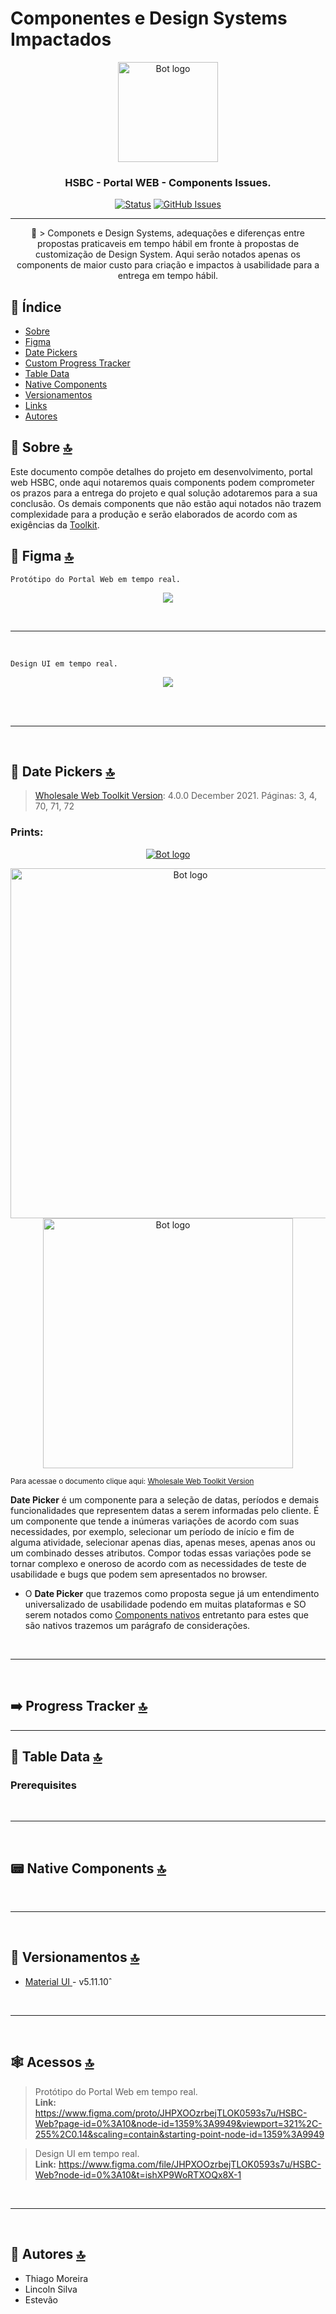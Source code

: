 # Componentes e Design Systems Impactados <a name = "init"></a>

<p align="center">
  <a href="https://www.blueprojects.com.br/" rel="noopener">
 <img  height=160px src="./images/blueprojects-logotipo-azul-02.png" alt="Bot logo"></a>
</p>

<h3 align="center">HSBC - Portal WEB - Components Issues.</h3>
<div align="center">

[![Status](https://img.shields.io/badge/status-active-success.svg)]()
[![GitHub Issues](https://img.shields.io/github/issues/kylelobo/The-Documentation-Compendium.svg)](https://github.com/AmoreiraT/HSBC_Components_Issues/issues)

</div>

---

<p align="center"> 🤖 > Componets e Design Systems, adequações e diferenças entre propostas praticaveis em tempo hábil em fronte à propostas de customização de Design System. Aqui serão notados apenas os components de maior custo para criação e impactos à usabilidade para a entrega em tempo hábil.
    <br> 
</p>

## 📝 Índice

- [Sobre](#sobre)
- [Figma](#figma)
- [Date Pickers](#datePicker)
- [Custom Progress Tracker](#progressTracker)
- [Table Data](#tableData)
- [Native Components](#nativeComponents)
- [Versionamentos](#versionamentos)
- [Links](#links)
- [Autores](#autor)

## 🧐 Sobre <a name = "sobre"></a>[🔝](#init)

Este documento compõe detalhes do projeto em desenvolvimento, portal web HSBC, onde aqui notaremos quais components podem comprometer os prazos para a entrega do projeto e qual solução adotaremos para a sua conclusão. Os demais components que não estão aqui notados não trazem complexidade para a produção e serão elaborados de acordo com as exigências da [Toolkit](<./refs/1.3%20Desktop%20HSBC%20Wholesale%20Web%20Toolkit%204.0.0%20(2)%20copy.pdf>).

## 🎨 Figma <a name = "figma"></a>[🔝](#init)

```
Protótipo do Portal Web em tempo real.
```

<div align="center">
<a id="iframeLink" href="https://www.figma.com/proto/JHPXOOzrbejTLOK0593s7u/HSBC-Web?page-id=0%3A10&node-id=1359%3A9949&viewport=321%2C-255%2C0.14&scaling=contain&starting-point-node-id=1359%3A9949"><div id="iframeDiv"><img src="./images/embeedPrototype.png" ></div></a></p>
</div>
 <br/>

---

 <br/>

```
Design UI em tempo real.
```

<div align="center">
<a id="iframeLink" href="https://www.figma.com/file/JHPXOOzrbejTLOK0593s7u/HSBC-Web?node-id=0%3A10&t=ishXP9WoRTXOQx8X-1"><div id="iframeDiv"><img src="./images/openDesignUI.png" ></div></a></p>
</div>
 <br/>

  <br/>

---

 <br/>

## 📅 Date Pickers <a name = "datePicker"></a>[🔝](#init)

> [Wholesale Web Toolkit Version](<./refs/1.3%20Desktop%20HSBC%20Wholesale%20Web%20Toolkit%204.0.0%20(2)%20copy.pdf>): 4.0.0 December 2021. Páginas: 3, 4, 70, 71, 72

### Prints:

<p align="center">
  <a href="https://github.com/AmoreiraT/HSBC_Components_Issues/blob/main/refs/1.3%20Desktop%20HSBC%20Wholesale%20Web%20Toolkit%204.0.0%20(2)%20copy.pdf" rel="noopener">
 <img  src="./images/hsbcToolkitPrints/Date_Picker.png" alt="Bot logo"></a>
</p>

<p align="center">
  <a href="https://github.com/AmoreiraT/HSBC_Components_Issues/blob/main/refs/1.3%20Desktop%20HSBC%20Wholesale%20Web%20Toolkit%204.0.0%20(2)%20copy.pdf" rel="noopener">
 <img height=560px src="./images/hsbcToolkitPrints/Date_Picker_Date_range_picker_symbols_added.png" alt="Bot logo"></a>
 <a href="https://github.com/AmoreiraT/HSBC_Components_Issues/blob/main/refs/1.3%20Desktop%20HSBC%20Wholesale%20Web%20Toolkit%204.0.0%20(2)%20copy.pdf" rel="noopener">
 <img height=400px src="./images/hsbcToolkitPrints/Date_range_picker_combo box.png" alt="Bot logo"></a>
</p>

<sup>Para acessae o documento clique aqui: [Wholesale Web Toolkit Version](<./refs/1.3%20Desktop%20HSBC%20Wholesale%20Web%20Toolkit%204.0.0%20(2)%20copy.pdf>)</sup>

**Date Picker** é um componente para a seleção de datas, períodos e demais funcionalidades que representem datas a serem informadas pelo cliente. É um componente que tende a inúmeras variações de acordo com suas necessidades, por exemplo, selecionar um período de início e fim de alguma atividade, selecionar apenas dias, apenas meses, apenas anos ou um combinado desses atributos. Compor todas essas variações pode se tornar complexo e oneroso de acordo com as necessidades de teste de usabilidade e bugs que podem sem apresentados no browser.

- O **Date Picker** que trazemos como proposta segue já um entendimento universalizado de usabilidade podendo em muitas plataformas e SO serem notados como [Components nativos](#nativeComponents) entretanto para estes que são nativos trazemos um parágrafo de considerações.

<br/>

---

 <br/>

## ➡️ Progress Tracker <a name = "progressTracker"></a>[🔝](#init)

---

## 📑 Table Data <a name = "tableData"></a>[🔝](#init)

### Prerequisites

 <br/>

---

 <br/>

## 📟 Native Components <a name = "nativeComponents"></a>[🔝](#init)

 <br/>

---

 <br/>

## 📍 Versionamentos <a name = "versionamentos"></a>[🔝](#init)

- [Material UI ](https://mui.com/material-ui/) - v5.11.10ˆ

 <br/>

---

 <br/>

## 🕸️ Acessos <a name = "links"></a>[🔝](#init)

> Protótipo do Portal Web em tempo real. <br/> **Link:** https://www.figma.com/proto/JHPXOOzrbejTLOK0593s7u/HSBC-Web?page-id=0%3A10&node-id=1359%3A9949&viewport=321%2C-255%2C0.14&scaling=contain&starting-point-node-id=1359%3A9949

> Design UI em tempo real. <br/> **Link:** https://www.figma.com/file/JHPXOOzrbejTLOK0593s7u/HSBC-Web?node-id=0%3A10&t=ishXP9WoRTXOQx8X-1

 <br/>

---

 <br/>

## 🎉 Autores <a name = "autor"></a>[🔝](#init)

- Thiago Moreira
- Lincoln Silva
- Estevão
